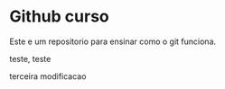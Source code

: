 # Github curso

Este e um repositorio para ensinar como o git funciona.

teste, teste

terceira modificacao

